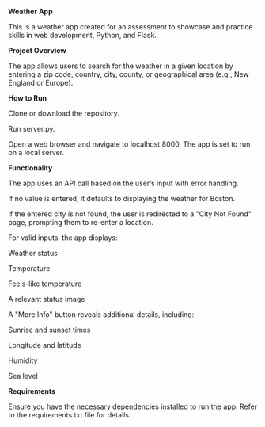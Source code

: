 **Weather App**

This is a weather app created for an assessment to showcase and practice skills in web development, Python, and Flask.

**Project Overview**

The app allows users to search for the weather in a given location by entering a zip code, country, city, county, or geographical area (e.g., New England or Europe).

**How to Run**

Clone or download the repository.

Run server.py.

Open a web browser and navigate to localhost:8000. The app is set to run on a local server.

**Functionality**

The app uses an API call based on the user’s input with error handling.

If no value is entered, it defaults to displaying the weather for Boston.

If the entered city is not found, the user is redirected to a "City Not Found" page, prompting them to re-enter a location.

For valid inputs, the app displays:

Weather status

Temperature

Feels-like temperature

A relevant status image

A "More Info" button reveals additional details, including:

Sunrise and sunset times

Longitude and latitude

Humidity

Sea level

**Requirements**

Ensure you have the necessary dependencies installed to run the app. Refer to the requirements.txt file for details.

